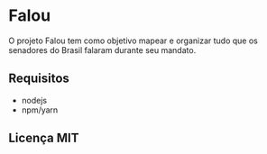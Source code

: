 # Falou

O projeto Falou tem como objetivo mapear e organizar tudo que os senadores do Brasil falaram durante seu mandato.

## Requisitos

- nodejs
- npm/yarn

## Licença MIT
